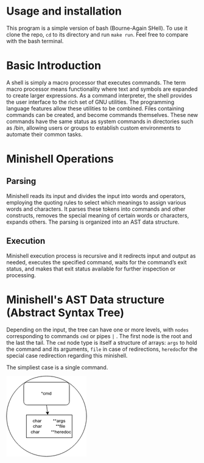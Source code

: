 # Usage and installation
This program is a simple version of bash (Bourne-Again SHell). To use it clone the repo, `cd` to its directory and run `make run`. 
Feel free to compare with the bash terminal.

# Basic Introduction
A shell is simply a macro processor that executes commands. The term macro processor means functionality where text and symbols are
expanded to create larger expressions. As a command interpreter, the shell provides the user interface to the rich set of GNU utilities.
The programming language features allow these utilities to be combined. Files containing commands can be created, and become commands themselves.
These new commands have the same status as system commands in directories such as /bin, allowing users or groups to establish custom
environments to automate their common tasks.

# Minishell Operations
## Parsing
Minishell reads its input and divides the input into words and operators, employing the quoting rules to select which meanings to assign various words
and characters.
It parses these tokens into commands and other constructs, removes the special meaning of certain words or characters, expands others. The parsing
is organized into an AST data structure.

## Execution
Minishell execution process is recursive and it  redirects input and output as needed, executes the specified command, waits for the command’s 
exit status, and makes that exit status available for further inspection or processing.

# Minishell's AST Data structure (Abstract Syntax Tree)
Depending on the input, the tree can have one or more levels, with `nodes` corresponding to commands `cmd` or pipes `|` . 
The first node is the root and the last the tail. 
The `cmd` node type is itself a structure of arrays: `args` to hold the command and its arguments, 
`file` in case of redirections, `heredoc`for the special case redirection regarding this minishell.

The simpliest case is a single command.

![simple_node](simple_node.png)
